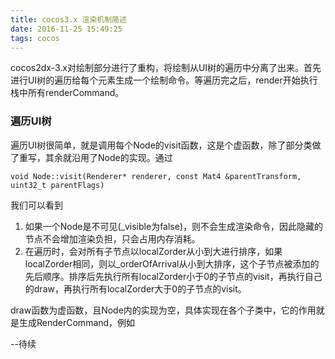 ```yaml
---
title: cocos3.x 渲染机制简述
date: 2016-11-25 15:49:25
tags: cocos
---
```


cocos2dx-3.x对绘制部分进行了重构，将绘制从UI树的遍历中分离了出来。首先进行UI树的遍历给每个元素生成一个绘制命令。等遍历完之后，render开始执行栈中所有renderCommand。

### 遍历UI树

遍历UI树很简单，就是调用每个Node的visit函数，这是个虚函数，除了部分类做了重写，其余就沿用了Node的实现。通过

```
void Node::visit(Renderer* renderer, const Mat4 &parentTransform, uint32_t parentFlags)
```
我们可以看到

1. 如果一个Node是不可见(_visible为false)，则不会生成渲染命令，因此隐藏的节点不会增加渲染负担，只会占用内存消耗。
2. 在遍历时，会对所有子节点以localZorder从小到大进行排序，如果localZorder相同，则以_orderOfArrival从小到大排序，这个子节点被添加的先后顺序。排序后先执行所有localZorder小于0的子节点的visit，再执行自己的draw，再执行所有localZorder大于0的子节点的visit。

draw函数为虚函数，且Node内的实现为空，具体实现在各个子类中，它的作用就是生成RenderCommand，例如

--待续
